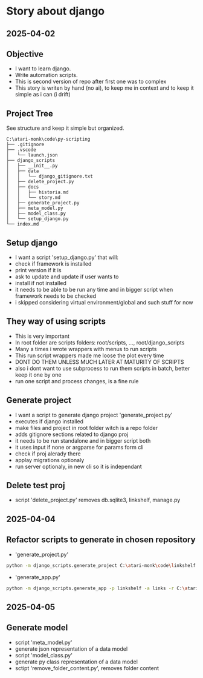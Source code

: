 # Story about django

## 2025-04-02

## Objective

- I want to learn django.
- Write automation scripts.
- This is second version of repo after first one was to complex
- This story is writen by hand (no ai), to keep me in context and to keep it simple as i can (i drift)

## Project Tree

See structure and keep it simple but organized.

```plaintext
C:\atari-monk\code\py-scripting
├── .gitignore
├── .vscode
│   └── launch.json
├── django_scripts
│   ├── __init__.py
│   ├── data
│   │   └── django_gitignore.txt
│   ├── delete_project.py
│   ├── docs
│   │   ├── historia.md
│   │   └── story.md
│   ├── generate_project.py
│   ├── meta_model.py
│   ├── model_class.py
│   └── setup_django.py
└── index.md
```

## Setup django

- I want a script 'setup_django.py' that will:
- check if framework is installed
- print version if it is
- ask to update and update if user wants to
- install if not installed
- it needs to be able to be run any time and in bigger script when framework needs to be checked
- i skipped considering virtual environment/global and such stuff for now

## They way of using scripts

- This is very important
- In root folder are scripts folders: root/scripts, ..., root/django_scripts
- Many a times i wrote wrappers with menus to run scripts
- This run script wrappers made me loose the plot every time
- DONT DO THEM UNLESS MUCH LATER AT MATURITY OF SCRIPTS
- also i dont want to use subprocess to run them scripts in batch, better keep it one by one
- run one script and process changes, is a fine rule

## Generate project

- I want a script to generate django project 'generate_project.py'
- executes if django installed
- make files and project in root folder witch is a repo folder
- adds gitignore sections related to django proj
- it needs to be run standalone and in bigger script both
- it uses input if none or argparse for params form cli
- check if proj alerady there
- applay migrations optionaly
- run server optionaly, in new cli so it is independant

## Delete test proj

- script 'delete_project.py' removes db.sqlite3, linkshelf, manage.py

## 2025-04-04

## Refactor scripts to generate in chosen repository

- 'generate_project.py'

```sh
python -m django_scripts.generate_project C:\atari-monk\code\linkshelf --gitignore-template C:\atari-monk\code\py-scripting\data\django_gitignore.txt
```

- 'generate_app.py'

```sh
python -m django_scripts.generate_app -p linkshelf -a links -r C:\atari-monk\code\linkshelf
```

## 2025-04-05

## Generate model

- script 'meta_model.py'
- generate json representation of a data model
- script 'model_class.py'
- generate py class representation of a data model
- sctipt 'remove_folder_content.py', removes folder content
